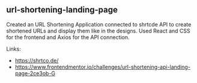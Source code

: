 ## url-shortening-landing-page

Created an URL Shortening Application connected to shrtcde API to create shortened URLs and display them like in the designs. Used React and CSS for the frontend and Axios for the API connection.

Links:
- https://shrtco.de/
- https://www.frontendmentor.io/challenges/url-shortening-api-landing-page-2ce3ob-G
